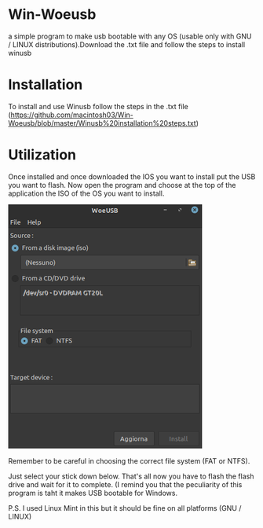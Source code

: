 # Win-Woeusb
a simple program to make usb bootable with any OS (usable only with GNU / LINUX distributions).Download the .txt file and follow the steps to install winusb
# Installation
To install and use Winusb follow the steps in the .txt file (https://github.com/macintosh03/Win-Woeusb/blob/master/Winusb%20installation%20steps.txt)
# Utilization
Once installed and once downloaded the IOS you want to install put the USB you want to flash. Now open the program and choose at the top of the application the ISO of the OS you want to install.

![Alt tag](https://github.com/macintosh03/Win-Woeusb/blob/master/Schermata%20del%202020-05-20%2013-55-20.png)

Remember to be careful in choosing the correct file system (FAT or NTFS).

Just select your stick down below. That's all now you have to flash the flash drive and wait for it to complete.
(I remind you that the peculiarity of this program is taht it makes USB bootable for Windows.

P.S. I used Linux Mint in this but it should be fine on all platforms (GNU / LINUX)



